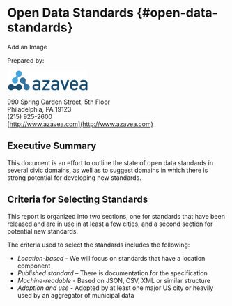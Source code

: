 # Open Data Standards {#open-data-standards}

Add an Image

Prepared by:

![](images/azavea_trans_sm.png)

990 Spring Garden Street, 5th Floor<br>
Philadelphia, PA 19123<br>
(215) 925-2600<br>
[http://www.azavea.com](http://www.azavea.com)<br>


## Executive Summary
This document is an effort to outline the state of open data standards in several civic domains, as well as to suggest domains in which there is strong potential for developing new standards.

## Criteria for Selecting Standards
This report is organized into two sections, one for standards that have been released and are in use in at least a few cities, and a second section for potential new standards.

The criteria used to select the standards includes the following:

*   *Location-based* - We will focus on standards that have a location component
*   *Published standard* – There is documentation for the specification
*   *Machine-readable* - Based on JSON, CSV, XML or similar structure
*   *Adoption and use* - Adopted by at least one major US city or heavily used by an aggregator of municipal data
